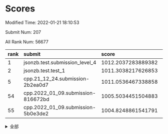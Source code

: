 # Scores

Modified Time: 2022-01-21 18:10:53

Submit Num: 207

All Rank Num: 56677

| rank |               submit               |       score        |       sigma        | pk_num |
| :--- | :--------------------------------- | :----------------- | :----------------- | :----- |
| 1    | jsonzb.test.submission_level_4     | 1012.2037283889382 | 0.8006641959198856 | 1095   |
| 2    | jsonzb.test.test_1                 | 1011.3038217626853 | 0.7922740639419354 | 1097   |
| 5    | cpp.21_12_24.submission-2b2ea0d7   | 1011.0536467338858 | 0.791847583187313  | 1092   |
| 54   | cpp.2022_01_09.submission-816672bd | 1005.5034451504883 | 0.7060686306722259 | 1095   |
| 55   | cpp.2022_01_09.submission-5b0e3de2 | 1004.8248861541791 | 0.7158881512923632 | 1094   |


<details>
<summary>全部</summary>

| rank |                 submit                 |       score        |       sigma        | pk_num |
| :--- | :------------------------------------- | :----------------- | :----------------- | :----- |
| 1    | jsonzb.test.submission_level_4         | 1012.2037283889382 | 0.8006641959198856 | 1095   |
| 2    | jsonzb.test.test_1                     | 1011.3038217626853 | 0.7922740639419354 | 1097   |
| 3    | gobigger.level_3.submission_level_3_0  | 1011.2530169233734 | 0.7927462487733079 | 1095   |
| 4    | gobigger.level_3.submission_level_3_27 | 1011.1200017454389 | 0.7704174644059892 | 1096   |
| 5    | cpp.21_12_24.submission-2b2ea0d7       | 1011.0536467338858 | 0.791847583187313  | 1092   |
| 6    | gobigger.level_3.submission_level_3_9  | 1011.0479983103643 | 0.7631698090730797 | 1100   |
| 7    | gobigger.level_3.submission_level_3_44 | 1011.0169791752941 | 0.7677727935487081 | 1090   |
| 8    | gobigger.level_3.submission_level_3_35 | 1010.8765776005158 | 0.7866642283719207 | 1099   |
| 9    | gobigger.level_3.submission_level_3_15 | 1010.8002698027058 | 0.7800684152661524 | 1098   |
| 10   | gobigger.level_3.submission_level_3_4  | 1010.7352519258035 | 0.7690675601684868 | 1091   |
| 11   | gobigger.level_3.submission_level_3_42 | 1010.7055112959898 | 0.7881171348216038 | 1096   |
| 12   | gobigger.level_3.submission_level_3_13 | 1010.5488574879449 | 0.7664064909802641 | 1100   |
| 13   | gobigger.level_3.submission_level_3_19 | 1010.3707442209211 | 0.7569394445893274 | 1096   |
| 14   | gobigger.level_3.submission_level_3_6  | 1010.3289531977625 | 0.79654760677287   | 1092   |
| 15   | gobigger.level_3.submission_level_3_1  | 1010.2316917342432 | 0.7549867106473592 | 1094   |
| 16   | gobigger.level_3.submission_level_3_7  | 1010.2025744417907 | 0.7483056904305568 | 1096   |
| 17   | gobigger.level_3.submission_level_3_24 | 1010.1898033191292 | 0.7612780530291894 | 1091   |
| 18   | gobigger.level_3.submission_level_3_11 | 1010.1741593604285 | 0.7517824968013608 | 1092   |
| 19   | gobigger.level_3.submission_level_3_14 | 1010.1069700303144 | 0.7443722445447067 | 1094   |
| 20   | gobigger.level_3.submission_level_3_41 | 1010.0881896697226 | 0.7413376402678457 | 1096   |
| 21   | gobigger.level_3.submission_level_3_26 | 1010.0799310294103 | 0.7554665856441504 | 1095   |
| 22   | gobigger.level_3.submission_level_3_48 | 1010.0584069724821 | 0.7709806085100938 | 1095   |
| 23   | gobigger.level_3.submission_level_3_38 | 1010.050532195576  | 0.7436473077823365 | 1093   |
| 24   | gobigger.level_3.submission_level_3_33 | 1010.0416452124285 | 0.739436346723714  | 1095   |
| 25   | gobigger.level_3.submission_level_3_18 | 1009.9877082986176 | 0.7598130876779767 | 1093   |
| 26   | gobigger.level_3.submission_level_3_49 | 1009.9256046648475 | 0.7695992507980528 | 1093   |
| 27   | gobigger.level_3.submission_level_3_2  | 1009.9180226167385 | 0.7594731591138685 | 1095   |
| 28   | gobigger.level_3.submission_level_3_30 | 1009.8915270105346 | 0.7470612336557435 | 1093   |
| 29   | gobigger.level_3.submission_level_3_16 | 1009.8274773352723 | 0.7621634250284258 | 1098   |
| 30   | gobigger.level_3.submission_level_3_34 | 1009.7889662434816 | 0.7799415889202644 | 1094   |
| 31   | gobigger.level_3.submission_level_3_47 | 1009.788059260073  | 0.778402312565243  | 1098   |
| 32   | gobigger.level_3.submission_level_3_40 | 1009.6957147575291 | 0.7546541796151602 | 1100   |
| 33   | gobigger.level_3.submission_level_3_28 | 1009.6818069153591 | 0.723162059237339  | 1097   |
| 34   | gobigger.level_3.submission_level_3_43 | 1009.5942786898265 | 0.7407357608699546 | 1096   |
| 35   | gobigger.level_3.submission_level_3_46 | 1009.58461654879   | 0.7462533704155969 | 1097   |
| 36   | gobigger.level_3.submission_level_3_17 | 1009.5192803563348 | 0.7664598480936429 | 1092   |
| 37   | gobigger.level_3.submission_level_3_25 | 1009.4412540585478 | 0.7907590690263785 | 1099   |
| 38   | gobigger.level_3.submission_level_3_45 | 1009.4330524918169 | 0.7573638660866979 | 1095   |
| 39   | gobigger.level_3.submission_level_3_12 | 1009.3917524933091 | 0.7592258727038638 | 1096   |
| 40   | gobigger.level_3.submission_level_3_8  | 1009.377423366012  | 0.7530440282912149 | 1095   |
| 41   | gobigger.level_3.submission_level_3_23 | 1009.3525974566442 | 0.7791346557227267 | 1096   |
| 42   | gobigger.level_3.submission_level_3_29 | 1009.3512596321383 | 0.7516707349551386 | 1098   |
| 43   | gobigger.level_3.submission_level_3_39 | 1009.1497198328178 | 0.7534120395624302 | 1101   |
| 44   | gobigger.level_3.submission_level_3_31 | 1009.1177848040779 | 0.7666833325756381 | 1094   |
| 45   | gobigger.level_3.submission_level_3_3  | 1008.9381936053916 | 0.7628080238064562 | 1090   |
| 46   | gobigger.level_3.submission_level_3_21 | 1008.9254927694342 | 0.7402989280574872 | 1099   |
| 47   | gobigger.level_3.submission_level_3_37 | 1008.4793307734564 | 0.7700692969589475 | 1095   |
| 48   | gobigger.level_3.submission_level_3_20 | 1008.3692547674663 | 0.7392357905362288 | 1094   |
| 49   | gobigger.level_3.submission_level_3_5  | 1008.2788469310277 | 0.7533001317584304 | 1090   |
| 50   | gobigger.level_3.submission_level_3_10 | 1008.2656625405953 | 0.7221316996846912 | 1090   |
| 51   | gobigger.level_3.submission_level_3_32 | 1008.1573467353892 | 0.7480363678458761 | 1089   |
| 52   | gobigger.level_3.submission_level_3_22 | 1008.0138545642438 | 0.7442966325934435 | 1100   |
| 53   | gobigger.level_3.submission_level_3_36 | 1007.6450797590817 | 0.7495667037048481 | 1097   |
| 54   | cpp.2022_01_09.submission-816672bd     | 1005.5034451504883 | 0.7060686306722259 | 1095   |
| 55   | cpp.2022_01_09.submission-5b0e3de2     | 1004.8248861541791 | 0.7158881512923632 | 1094   |
| 56   | gobigger.level_1.submission_level_1_29 | 1004.6874047867329 | 0.7292268900866495 | 1095   |
| 57   | gobigger.level_1.submission_level_1_20 | 1004.4053229767795 | 0.7188569487604141 | 1094   |
| 58   | gobigger.level_1.submission_level_1_3  | 1004.3231745985117 | 0.7170821086483905 | 1095   |
| 59   | gobigger.level_1.submission_level_1_30 | 1004.3123525314033 | 0.7279742176136621 | 1098   |
| 60   | gobigger.level_1.submission_level_1_34 | 1004.2419742680737 | 0.7107727816916571 | 1094   |
| 61   | gobigger.level_1.submission_level_1_49 | 1004.1432118088575 | 0.7213682555792207 | 1091   |
| 62   | gobigger.level_1.submission_level_1_26 | 1004.1308966816919 | 0.7214202193312593 | 1095   |
| 63   | gobigger.level_1.submission_level_1_47 | 1004.0934689808546 | 0.7197548275271995 | 1094   |
| 64   | gobigger.level_1.submission_level_1_27 | 1004.0365219840941 | 0.7140997216420646 | 1096   |
| 65   | gobigger.level_1.submission_level_1_35 | 1003.9949179416321 | 0.7329922599826006 | 1095   |
| 66   | gobigger.level_1.submission_level_1_31 | 1003.9625302333933 | 0.719221912737471  | 1105   |
| 67   | gobigger.level_1.submission_level_1_25 | 1003.9493986980639 | 0.7230695796250124 | 1100   |
| 68   | gobigger.level_1.submission_level_1_32 | 1003.9095471791436 | 0.7140295008399504 | 1097   |
| 69   | gobigger.level_1.submission_level_1_33 | 1003.792103487979  | 0.7216226764109943 | 1091   |
| 70   | gobigger.level_1.submission_level_1_11 | 1003.7805842946678 | 0.7111943621568187 | 1093   |
| 71   | gobigger.level_1.submission_level_1_24 | 1003.736740182303  | 0.7280941798431159 | 1092   |
| 72   | gobigger.level_1.submission_level_1_9  | 1003.6893944493318 | 0.7203026359049199 | 1098   |
| 73   | gobigger.level_1.submission_level_1_41 | 1003.6659837691994 | 0.7226042073684764 | 1097   |
| 74   | gobigger.level_1.submission_level_1_48 | 1003.5283867564613 | 0.704035519462344  | 1087   |
| 75   | gobigger.level_1.submission_level_1_6  | 1003.4759502126232 | 0.7281845853675863 | 1094   |
| 76   | gobigger.level_1.submission_level_1_7  | 1003.288130242988  | 0.7196176997087619 | 1096   |
| 77   | gobigger.level_1.submission_level_1_46 | 1003.2556103569211 | 0.7113099902754827 | 1094   |
| 78   | gobigger.level_1.submission_level_1_18 | 1003.2400858797174 | 0.7163435270906063 | 1095   |
| 79   | gobigger.level_1.submission_level_1_12 | 1003.2265128478422 | 0.7115793751731317 | 1097   |
| 80   | gobigger.level_1.submission_level_1_13 | 1003.2197691782026 | 0.7205077505400995 | 1096   |
| 81   | gobigger.level_1.submission_level_1_17 | 1003.2060427624529 | 0.705908737076717  | 1097   |
| 82   | gobigger.level_1.submission_level_1_15 | 1003.1493226042717 | 0.7220988037507668 | 1098   |
| 83   | gobigger.level_1.submission_level_1_45 | 1003.1376681668926 | 0.7224606117366265 | 1099   |
| 84   | gobigger.level_1.submission_level_1_22 | 1003.107250112842  | 0.715171042337936  | 1095   |
| 85   | gobigger.level_1.submission_level_1_23 | 1003.0867521683455 | 0.717683828835367  | 1093   |
| 86   | gobigger.level_1.submission_level_1_10 | 1003.0397234079752 | 0.715559529534638  | 1089   |
| 87   | gobigger.level_1.submission_level_1_2  | 1002.9879576448965 | 0.7061003890479522 | 1094   |
| 88   | gobigger.level_1.submission_level_1_44 | 1002.9715164207352 | 0.7039955231541545 | 1094   |
| 89   | gobigger.level_1.submission_level_1_40 | 1002.9489056911593 | 0.717375578293613  | 1092   |
| 90   | gobigger.level_1.submission_level_1_43 | 1002.9316754859295 | 0.7095140992777073 | 1095   |
| 91   | gobigger.level_1.submission_level_1_28 | 1002.9074921558849 | 0.699174592271532  | 1092   |
| 92   | gobigger.level_1.submission_level_1_21 | 1002.8753423733438 | 0.713552312016774  | 1096   |
| 93   | gobigger.level_1.submission_level_1_37 | 1002.8405629996078 | 0.7136761426160919 | 1091   |
| 94   | gobigger.level_1.submission_level_1_16 | 1002.7627466596534 | 0.714277505834859  | 1093   |
| 95   | gobigger.level_1.submission_level_1_5  | 1002.7579835699106 | 0.7142516612386698 | 1099   |
| 96   | gobigger.level_1.submission_level_1_42 | 1002.6883004125491 | 0.706706685341653  | 1098   |
| 97   | gobigger.level_1.submission_level_1_8  | 1002.663966527307  | 0.7202344341775102 | 1095   |
| 98   | gobigger.level_1.submission_level_1_14 | 1002.5651822256876 | 0.7130419097302221 | 1099   |
| 99   | gobigger.level_1.submission_level_1_0  | 1002.494333529971  | 0.7191288932143466 | 1098   |
| 100  | gobigger.level_1.submission_level_1_39 | 1002.4245715115001 | 0.7272448531184421 | 1095   |
| 101  | gobigger.level_1.submission_level_1_19 | 1002.1977915885157 | 0.7168371652626226 | 1092   |
| 102  | gobigger.level_1.submission_level_1_4  | 1002.1056710233112 | 0.7298724582229805 | 1097   |
| 103  | gobigger.level_1.submission_level_1_1  | 1002.0335418706029 | 0.7084936943357011 | 1100   |
| 104  | gobigger.level_1.submission_level_1_38 | 1001.9176421567506 | 0.7165620803624827 | 1091   |
| 105  | gobigger.level_1.submission_level_1_36 | 1001.7556353764049 | 0.714053291326447  | 1090   |
| 106  | gobigger.random.submission_random_8    | 997.8320838746085  | 0.7079595573363365 | 1095   |
| 107  | gobigger.random.submission_random_27   | 997.5121674769354  | 0.7163325413457564 | 1091   |
| 108  | gobigger.random.submission_random_32   | 997.1546646566712  | 0.7059300809994729 | 1090   |
| 109  | gobigger.random.submission_random_24   | 997.0675049683763  | 0.7043672969561806 | 1089   |
| 110  | gobigger.random.submission_random_2    | 997.0188854315672  | 0.7130113731909681 | 1095   |
| 111  | gobigger.random.submission_random_20   | 996.8967721614972  | 0.710500704192006  | 1095   |
| 112  | gobigger.random.submission_random_7    | 996.8482311920789  | 0.7233157228892348 | 1089   |
| 113  | gobigger.random.submission_random_39   | 996.7929391385624  | 0.7106295825733716 | 1091   |
| 114  | gobigger.random.submission_random_25   | 996.78647641339    | 0.7030832552411796 | 1102   |
| 115  | gobigger.random.submission_random_15   | 996.642226572441   | 0.7029775650457678 | 1096   |
| 116  | gobigger.random.submission_random_38   | 996.6262529812828  | 0.709209741345745  | 1090   |
| 117  | gobigger.random.submission_random_9    | 996.5567501476346  | 0.7077571379885177 | 1101   |
| 118  | gobigger.random.submission_random_17   | 996.5335824403958  | 0.7145786959223243 | 1095   |
| 119  | gobigger.random.submission_random_14   | 996.5308258714871  | 0.7212877082952275 | 1097   |
| 120  | gobigger.random.submission_random_48   | 996.5262942017893  | 0.7136995026127025 | 1097   |
| 121  | gobigger.random.submission_random_11   | 996.4866973917515  | 0.7152892618948936 | 1098   |
| 122  | gobigger.random.submission_random_35   | 996.1495630780593  | 0.732207328463601  | 1096   |
| 123  | gobigger.random.submission_random_19   | 996.147040140662   | 0.7069287385318074 | 1096   |
| 124  | gobigger.random.submission_random_40   | 996.121893317355   | 0.7034447726371208 | 1100   |
| 125  | gobigger.random.submission_random_31   | 996.1202229869693  | 0.696782458639329  | 1096   |
| 126  | gobigger.random.submission_random_29   | 996.0098219525854  | 0.711527615453279  | 1096   |
| 127  | gobigger.random.submission_random_42   | 995.9654810073946  | 0.713133024394278  | 1091   |
| 128  | gobigger.random.submission_random_3    | 995.8688130956905  | 0.6952072807751698 | 1097   |
| 129  | gobigger.random.submission_random_1    | 995.8350651830893  | 0.7125674648764676 | 1095   |
| 130  | gobigger.random.submission_random_26   | 995.8045151518728  | 0.7189497759050364 | 1097   |
| 131  | gobigger.random.submission_random_37   | 995.798047471453   | 0.6940362882592138 | 1095   |
| 132  | gobigger.random.submission_random_49   | 995.7093607972695  | 0.703248139674014  | 1100   |
| 133  | gobigger.random.submission_random_18   | 995.696868031079   | 0.7083751166840813 | 1097   |
| 134  | gobigger.random.submission_random_12   | 995.6093316600019  | 0.7042672630456417 | 1095   |
| 135  | gobigger.random.submission_random_23   | 995.595715826816   | 0.7109041072197807 | 1096   |
| 136  | gobigger.random.submission_random_10   | 995.5666939342055  | 0.7080932890657109 | 1097   |
| 137  | gobigger.random.submission_random_30   | 995.564738228064   | 0.7261289408477317 | 1092   |
| 138  | gobigger.random.submission_random_21   | 995.5431124874707  | 0.7077338252426607 | 1097   |
| 139  | gobigger.random.submission_random_22   | 995.5329308397373  | 0.7086296248628065 | 1091   |
| 140  | gobigger.random.submission_random_43   | 995.5301722209666  | 0.7126248457141718 | 1087   |
| 141  | gobigger.random.submission_random_46   | 995.520482345976   | 0.7095401661133214 | 1095   |
| 142  | gobigger.random.submission_random_41   | 995.494924080503   | 0.7216423951723193 | 1093   |
| 143  | gobigger.random.submission_random_44   | 995.4834205786608  | 0.7139298446301268 | 1096   |
| 144  | gobigger.random.submission_random_36   | 995.4202792062583  | 0.7131196365495907 | 1097   |
| 145  | gobigger.random.submission_random_33   | 995.3473248589897  | 0.7286446815149784 | 1098   |
| 146  | gobigger.random.submission_random_47   | 995.2942586774415  | 0.7088945429474532 | 1095   |
| 147  | gobigger.random.submission_random_13   | 995.2098207754241  | 0.7355416998497755 | 1094   |
| 148  | gobigger.random.submission_random_16   | 995.1108703858954  | 0.7126570617833833 | 1092   |
| 149  | gobigger.random.submission_random_45   | 995.1053195471309  | 0.7109327200620676 | 1098   |
| 150  | gobigger.random.submission_random_0    | 994.9574562537886  | 0.7270371170336777 | 1094   |
| 151  | gobigger.random.submission_random_28   | 994.9138771635979  | 0.7144935244538595 | 1096   |
| 152  | gobigger.random.submission_random_6    | 994.9136908886557  | 0.7286900902063531 | 1093   |
| 153  | gobigger.random.submission_random_5    | 994.8643159188114  | 0.7248434521462925 | 1096   |
| 154  | gobigger.random.submission_random_34   | 994.2521070212339  | 0.7287560892300895 | 1100   |
| 155  | gobigger.random.submission_random_4    | 994.2074301878973  | 0.726608261150986  | 1100   |
| 156  | gobigger.level_2.submission_level_2_10 | 994.111554371272   | 0.7316316356032019 | 1097   |
| 157  | gobigger.level_2.submission_level_2_5  | 993.9122208564498  | 0.736232089140231  | 1095   |
| 158  | gobigger.level_2.submission_level_2_12 | 993.6005303089942  | 0.7272572297615297 | 1098   |
| 159  | gobigger.level_2.submission_level_2_44 | 993.5436532155363  | 0.7475165923211874 | 1094   |
| 160  | gobigger.level_2.submission_level_2_4  | 993.449409578475   | 0.7388787123775906 | 1096   |
| 161  | gobigger.level_2.submission_level_2_17 | 993.2057920892114  | 0.7392241452673501 | 1100   |
| 162  | gobigger.level_2.submission_level_2_35 | 993.1946359810149  | 0.7326316935082052 | 1097   |
| 163  | gobigger.level_2.submission_level_2_34 | 993.1111048158671  | 0.7211100834479325 | 1096   |
| 164  | gobigger.level_2.submission_level_2_15 | 993.0458872837522  | 0.7383056649227979 | 1095   |
| 165  | gobigger.level_2.submission_level_2_20 | 993.0056292484959  | 0.735263342379134  | 1095   |
| 166  | gobigger.level_2.submission_level_2_21 | 992.9552272652948  | 0.7269141912027095 | 1094   |
| 167  | gobigger.level_2.submission_level_2_36 | 992.906082693706   | 0.752989991453011  | 1099   |
| 168  | gobigger.level_2.submission_level_2_32 | 992.8689190700746  | 0.7357020786364149 | 1095   |
| 169  | gobigger.level_2.submission_level_2_49 | 992.6614145804231  | 0.7512651534796696 | 1096   |
| 170  | gobigger.level_2.submission_level_2_1  | 992.591851306637   | 0.7406636997521073 | 1090   |
| 171  | gobigger.level_2.submission_level_2_24 | 992.4838316974067  | 0.7404443965008365 | 1091   |
| 172  | gobigger.level_2.submission_level_2_6  | 992.4735187489086  | 0.7471948196470891 | 1097   |
| 173  | gobigger.level_2.submission_level_2_40 | 992.4500824004826  | 0.7435407623213958 | 1099   |
| 174  | gobigger.level_2.submission_level_2_31 | 992.3991532810961  | 0.7648611927238986 | 1093   |
| 175  | gobigger.level_2.submission_level_2_0  | 992.3698274520954  | 0.7477111651688703 | 1093   |
| 176  | gobigger.level_2.submission_level_2_45 | 992.3380098749468  | 0.7358948956737786 | 1100   |
| 177  | gobigger.level_2.submission_level_2_23 | 992.2706723475185  | 0.7312484314980032 | 1094   |
| 178  | gobigger.level_2.submission_level_2_2  | 992.2157473302194  | 0.7569705690257214 | 1096   |
| 179  | gobigger.level_2.submission_level_2_33 | 992.1847607556844  | 0.7300406911027391 | 1091   |
| 180  | gobigger.level_2.submission_level_2_9  | 992.1720199418236  | 0.7318416127673301 | 1092   |
| 181  | gobigger.level_2.submission_level_2_46 | 992.1560803843655  | 0.7524596446709326 | 1097   |
| 182  | gobigger.level_2.submission_level_2_38 | 992.1314801876995  | 0.7311692501817828 | 1095   |
| 183  | gobigger.level_2.submission_level_2_22 | 992.1066955866323  | 0.745197530737829  | 1096   |
| 184  | gobigger.level_2.submission_level_2_29 | 992.0777501561419  | 0.7454357084117633 | 1099   |
| 185  | gobigger.level_2.submission_level_2_43 | 991.9483797236509  | 0.7361031343554056 | 1098   |
| 186  | gobigger.level_2.submission_level_2_7  | 991.8444114129992  | 0.7335914262642009 | 1093   |
| 187  | gobigger.level_2.submission_level_2_14 | 991.7135923251806  | 0.7416000320590094 | 1095   |
| 188  | gobigger.level_2.submission_level_2_39 | 991.671597776249   | 0.7472926893936075 | 1098   |
| 189  | gobigger.level_2.submission_level_2_48 | 991.6616579208787  | 0.753843804329606  | 1095   |
| 190  | gobigger.level_2.submission_level_2_37 | 991.6536321547957  | 0.7557692399181135 | 1094   |
| 191  | gobigger.level_2.submission_level_2_41 | 991.6118333087089  | 0.765917604061368  | 1088   |
| 192  | gobigger.level_2.submission_level_2_26 | 991.5648070934471  | 0.7645959713029342 | 1095   |
| 193  | gobigger.level_2.submission_level_2_11 | 991.4634404255755  | 0.7345029175397751 | 1099   |
| 194  | gobigger.level_2.submission_level_2_30 | 991.3419419111104  | 0.752057796577405  | 1098   |
| 195  | gobigger.level_2.submission_level_2_42 | 991.3209320779397  | 0.7645911988292435 | 1093   |
| 196  | gobigger.level_2.submission_level_2_16 | 991.2689301860443  | 0.747315643640179  | 1092   |
| 197  | gobigger.level_2.submission_level_2_8  | 991.2080613594155  | 0.7564326301099286 | 1099   |
| 198  | gobigger.level_2.submission_level_2_19 | 991.2079299711328  | 0.76764156365853   | 1094   |
| 199  | gobigger.level_2.submission_level_2_18 | 991.1379153503692  | 0.7439901521512501 | 1098   |
| 200  | gobigger.level_2.submission_level_2_25 | 991.1183892688963  | 0.7241968153183371 | 1099   |
| 201  | gobigger.level_2.submission_level_2_27 | 990.9796439727885  | 0.771511781637985  | 1093   |
| 202  | gobigger.level_2.submission_level_2_13 | 990.7043727957724  | 0.7653799682595548 | 1096   |
| 203  | gobigger.level_2.submission_level_2_3  | 990.4864429837119  | 0.7449086930615674 | 1096   |
| 204  | gobigger.level_2.submission_level_2_47 | 990.3736595628656  | 0.7461061999703916 | 1098   |
| 205  | gobigger.level_2.submission_level_2_28 | 990.0413318420592  | 0.7438291669511428 | 1094   |
| 206  | gobigger.none.submission_none_0        | 977.6676637957025  | 1.3018943307198239 | 1098   |
| 207  | gobigger.none.submission_none_1        | 976.3327525456813  | 1.3924429881529055 | 1097   |

</details>